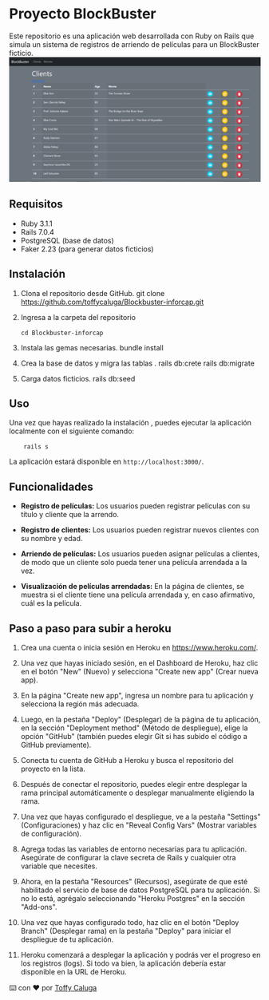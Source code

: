 # Proyecto BlockBuster

Este repositorio es una aplicación web desarrollada con Ruby on Rails que simula un sistema de registros de arriendo de películas para un BlockBuster ficticio.
![img](https://github.com/toffycaluga/Blockbuster-inforcap/blob/main/app/assets/images/Blockbuster.png)

## Requisitos

- Ruby 3.1.1
- Rails 7.0.4
- PostgreSQL (base de datos)
- Faker 2.23 (para generar datos ficticios)

## Instalación

1.  Clona el repositorio desde GitHub.
    git clone https://github.com/toffycaluga/Blockbuster-inforcap.git

2.  Ingresa a la carpeta del repositorio

        cd Blockbuster-inforcap

3.  Instala las gemas necesarias.
    bundle install

4.  Crea la base de datos y migra las tablas .
    rails db:crete
    rails db:migrate

5.  Carga datos ficticios.
    rails db:seed

## Uso

Una vez que hayas realizado la instalación , puedes ejecutar la aplicación localmente con el siguiente comando:

        rails s

La aplicación estará disponible en `http://localhost:3000/`.

## Funcionalidades

- **Registro de películas:** Los usuarios pueden registrar películas con su título y cliente que la arrendo.

- **Registro de clientes:** Los usuarios pueden registrar nuevos clientes con su nombre y edad.
- **Arriendo de películas:** Los usuarios pueden asignar películas a clientes, de modo que un cliente solo pueda tener una película arrendada a la vez.

- **Visualización de películas arrendadas:** En la página de clientes, se muestra si el cliente tiene una película arrendada y, en caso afirmativo, cuál es la película.

## Paso a paso para subir a heroku

1. Crea una cuenta o inicia sesión en Heroku en https://www.heroku.com/.

2. Una vez que hayas iniciado sesión, en el Dashboard de Heroku, haz clic en el botón "New" (Nuevo) y selecciona "Create new app" (Crear nueva app).

3. En la página "Create new app", ingresa un nombre para tu aplicación y selecciona la región más adecuada.

4. Luego, en la pestaña "Deploy" (Desplegar) de la página de tu aplicación, en la sección "Deployment method" (Método de despliegue), elige la opción "GitHub" (también puedes elegir Git si has subido el código a GitHub previamente).

5. Conecta tu cuenta de GitHub a Heroku y busca el repositorio del proyecto en la lista.

6. Después de conectar el repositorio, puedes elegir entre desplegar la rama principal automáticamente o desplegar manualmente eligiendo la rama.

7. Una vez que hayas configurado el despliegue, ve a la pestaña "Settings" (Configuraciones) y haz clic en "Reveal Config Vars" (Mostrar variables de configuración).

8. Agrega todas las variables de entorno necesarias para tu aplicación. Asegúrate de configurar la clave secreta de Rails y cualquier otra variable que necesites.

9. Ahora, en la pestaña "Resources" (Recursos), asegúrate de que esté habilitado el servicio de base de datos PostgreSQL para tu aplicación. Si no lo está, agrégalo seleccionando "Heroku Postgres" en la sección "Add-ons".

10. Una vez que hayas configurado todo, haz clic en el botón "Deploy Branch" (Desplegar rama) en la pestaña "Deploy" para iniciar el despliegue de tu aplicación.

11. Heroku comenzará a desplegar la aplicación y podrás ver el progreso en los registros (logs). Si todo va bien, la aplicación debería estar disponible en la URL de Heroku.

⌨️ con ❤️ por [Toffy Caluga](https://github.com/toffycaluga)
